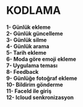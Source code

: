 # KODLAMA
<b> 1- Günlük ekleme  </b> <br>
<b> 2- Günlük güncelleme  </b> <br>
<b> 3- Günlük silme  </b> <br>
<b> 4- Günlük arama  </b> <br>
<b> 5- Tarih ekleme  </b> <br>
<b> 6- Moda göre emoji ekleme  </b> <br>
<b> 7- Uygulama teması  </b> <br>
<b> 8- Feedback  </b> <br>
<b> 9- Günlüğe fotoğraf ekleme  </b> <br>
<b> 10- Bildirim gönderme  </b> <br>
<b> 11- FaceId ile giriş  </b> <br>
<b> 12- Icloud senkronizasyon  </b> <br>

